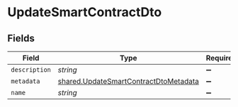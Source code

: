 # UpdateSmartContractDto


## Fields

| Field                                                                                                 | Type                                                                                                  | Required                                                                                              | Description                                                                                           |
| ----------------------------------------------------------------------------------------------------- | ----------------------------------------------------------------------------------------------------- | ----------------------------------------------------------------------------------------------------- | ----------------------------------------------------------------------------------------------------- |
| `description`                                                                                         | *string*                                                                                              | :heavy_minus_sign:                                                                                    | N/A                                                                                                   |
| `metadata`                                                                                            | [shared.UpdateSmartContractDtoMetadata](../../../sdk/models/shared/updatesmartcontractdtometadata.md) | :heavy_minus_sign:                                                                                    | N/A                                                                                                   |
| `name`                                                                                                | *string*                                                                                              | :heavy_minus_sign:                                                                                    | N/A                                                                                                   |